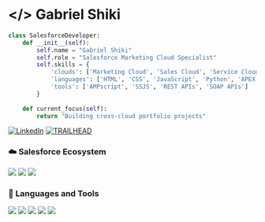 # </> Gabriel Shiki

```python
class SalesforceDeveloper:
    def __init__(self):
        self.name = "Gabriel Shiki"
        self.role = "Salesforce Marketing Cloud Specialist"
        self.skills = {
            'clouds': ['Marketing Cloud', 'Sales Cloud', 'Service Cloud'],
            'languages': ['HTML', 'CSS', 'JavaScript', 'Python', 'APEX'],
            'tools': ['AMPscript', 'SSJS', 'REST APIs', 'SOAP APIs']
        }
        
    def current_focus(self):
        return "Building cross-cloud portfolio projects"
```
[![LinkedIn](https://img.shields.io/badge/LinkedIn-0077B5?style=for-the-badge&logo=linkedin&logoColor=white)](https://www.linkedin.com/in/gabrielshiki)
[![TRAILHEAD](https://img.shields.io/badge/Trailhead-00A1E0?style=for-the-badge&logo=salesforce&logoColor=white)](https://trailblazer.me/id/gabrielshiki)

### ☁️ Salesforce Ecosystem
<p> <img src="https://img.shields.io/badge/Marketing_Cloud-Expert-00A1E0?style=for-the-badge&logo=salesforce&logoColor=white"> <img src="https://img.shields.io/badge/Sales_Cloud-Intermediate-00A1E0?style=for-the-badge&logo=salesforce&logoColor=white"> <img src="https://img.shields.io/badge/Service_Cloud-Intermediate-00A1E0?style=for-the-badge&logo=salesforce&logoColor=white"> </p>

### 🧰 Languages and Tools
<p> <img src="https://img.shields.io/badge/HTML5-E34F26?style=for-the-badge&logo=html5&logoColor=white"> <img src="https://img.shields.io/badge/CSS3-1572B6?style=for-the-badge&logo=css3&logoColor=white"> <img src="https://img.shields.io/badge/JavaScript-F7DF1E?style=for-the-badge&logo=javascript&logoColor=black"> <img src="https://img.shields.io/badge/Python-3776AB?style=for-the-badge&logo=python&logoColor=white"> <img src="https://img.shields.io/badge/Apex-00A1E0?style=for-the-badge&logo=salesforce&logoColor=white"> </p>

